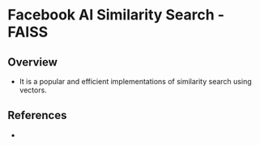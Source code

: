 # Facebook AI Similarity Search - FAISS

## Overview
- It is a popular and efficient implementations of similarity search using vectors.

## References
- 